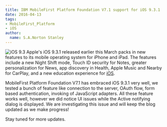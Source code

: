 ```yaml
---
title: IBM MobileFirst Platform Foundation V7.1 support for iOS 9.3.1
date: 2016-04-13
tags:
- MobileFirst_Platform
- iOS
author:
  name: S.A.Norton Stanley
---
```

![iOS 9.3](https://www.dropbox.com/s/96001cu90mtbmwv/ios9.3.jpg?dl=0)
Apple's iOS 9.3.1 released earlier this March packs in new features to its mobile operating system for iPhone and iPad. The features include a new Night Shift mode, Touch ID security for Notes, greater personalization for News, app discovery in Health, Apple Music and Nearby for CarPlay, and a new education experience for [iOS](http://www.apple.com/ios/updates/).

MobileFirst Platform Foundation V7.1 has embraced iOS 9.3.1 very well, we tested a bunch of feature like connection to the server, OAuth flow, form based authentication, invoking of JavaScript adapters. All these feature works well, however we did notice UI issues while the Active notifying dialog is displayed. We are investigating this issue and will keep the blog updated as we make progress!

Stay tuned for more updates.